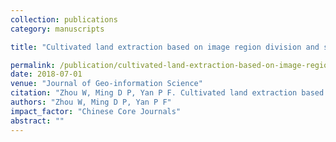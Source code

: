 ```yaml
---
collection: publications
category: manuscripts

title: "Cultivated land extraction based on image region division and scale estimation"

permalink: /publication/cultivated-land-extraction-based-on-image-region-division-and-scale-estimation
date: 2018-07-01
venue: "Journal of Geo-information Science"
citation: "Zhou W, Ming D P, Yan P F. Cultivated land extraction based on image region division and scale estimation. Journal of Geo-information Science, 2018, 20(7):1014-1025."
authors: "Zhou W, Ming D P, Yan P F"
impact_factor: "Chinese Core Journals"
abstract: ""
---
```

